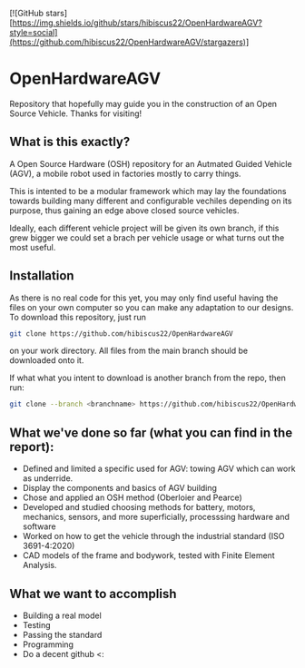 [![GitHub stars][https://img.shields.io/github/stars/hibiscus22/OpenHardwareAGV?style=social](https://github.com/hibiscus22/OpenHardwareAGV/stargazers)]

# OpenHardwareAGV
Repository that hopefully may guide you in the construction of an Open Source Vehicle. Thanks for visiting!

## What is this exactly?

A Open Source Hardware (OSH) repository for an Autmated Guided Vehicle (AGV), a mobile robot used in factories mostly to carry things. 

This is intented to be a modular framework which may lay the foundations towards building many different and configurable vechiles depending on its purpose, thus gaining an edge above closed source vehicles.

Ideally, each different vehicle project will be given its own branch, if this grew bigger we could set a brach per vehicle usage or what turns out the most useful.

## Installation

As there is no real code for this yet, you may only find useful having the files on your own computer so you can make any adaptation to our designs. To download this repository, just run 

```sh
git clone https://github.com/hibiscus22/OpenHardwareAGV
```
on your work directory. All files from the main branch should be downloaded onto it.

If what what you intent to download is another branch from the repo, then run:

```sh
git clone --branch <branchname> https://github.com/hibiscus22/OpenHardwareAGV
```


## What we've done so far (what you can find in the report):
- Defined and limited a specific used for AGV: towing AGV which can work as underride.
- Display the components and basics of AGV building
- Chose and applied an OSH method (Oberloier and Pearce)
- Developed and studied choosing methods for battery, motors, mechanics, sensors, and more superficially, processsing hardware and software
- Worked on how to get the vehicle through the industrial standard (ISO 3691-4:2020)
- CAD models of the frame and bodywork, tested with Finite Element Analysis.

## What we want to accomplish
- Building a real model
- Testing
- Passing the standard
- Programming
- Do a decent github <:
